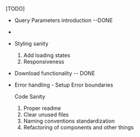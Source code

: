 [TODO]

- Query Parameters introduction --DONE
-
- Styling sanity

  1. Add loading states
  2. Responsiveness

- Download functionality -- DONE
- Error handling - Setup Error boundaries

  Code Sanity

  1. Proper readme
  2. Clear unused files
  3. Naming conventions standardization
  4. Refactoring of components and other things
